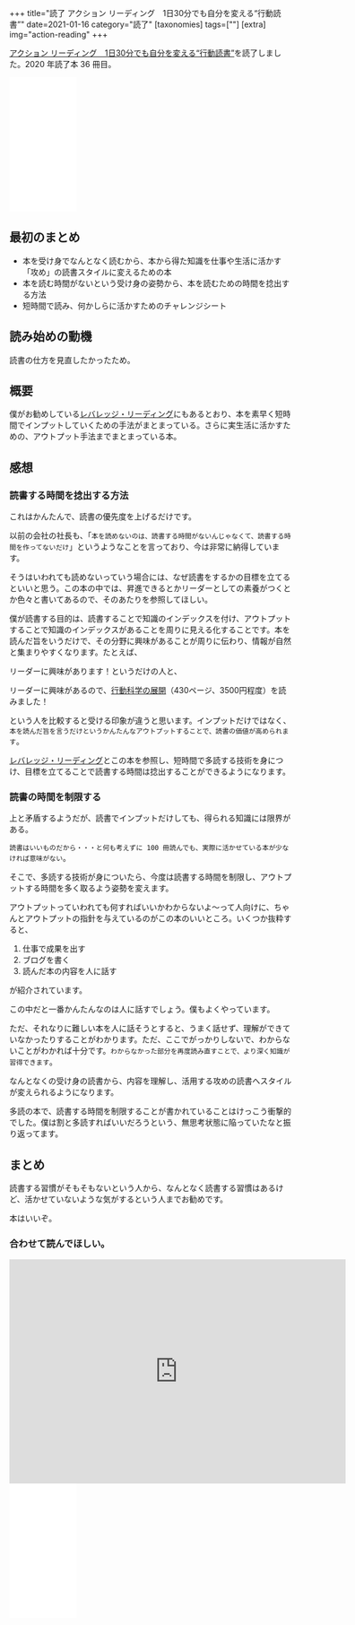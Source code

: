 +++
title="読了 アクション リーディング　1日30分でも自分を変える“行動読書”"
date=2021-01-16
category="読了"
[taxonomies]
tags=[""]
[extra]
img="action-reading"
+++

[アクション リーディング　1日30分でも自分を変える“行動読書”](https://amzn.to/2MuB59N)を読了しました。2020 年読了本 36 冊目。

<iframe style="width:120px;height:240px;" marginwidth="0" marginheight="0" scrolling="no" frameborder="0" src="//rcm-fe.amazon-adsystem.com/e/cm?lt1=_blank&bc1=000000&IS2=1&bg1=FFFFFF&fc1=000000&lc1=0000FF&t=birdmangai-22&language=ja_JP&o=9&p=8&l=as4&m=amazon&f=ifr&ref=as_ss_li_til&asins=B01G6U99B8&linkId=eca22f9005926ca6b50055e18929bbd9"></iframe>

## 最初のまとめ

* 本を受け身でなんとなく読むから、本から得た知識を仕事や生活に活かす「攻め」の読書スタイルに変えるための本
* 本を読む時間がないという受け身の姿勢から、本を読むための時間を捻出する方法
* 短時間で読み、何かしらに活かすためのチャレンジシート

## 読み始めの動機

読書の仕方を見直したかったため。

## 概要

僕がお勧めしている[レバレッジ・リーディング](https://amzn.to/2LxDorW)にもあるとおり、本を素早く短時間でインプットしていくための手法がまとまっている。さらに実生活に活かすための、アウトプット手法までまとまっている本。

## 感想

### 読書する時間を捻出する方法

これはかんたんで、読書の優先度を上げるだけです。

以前の会社の社長も、「`本を読めないのは、読書する時間がないんじゃなくて、読書する時間を作ってないだけ`」というようなことを言っており、今は非常に納得しています。

そうはいわれても読めないっていう場合には、なぜ読書をするかの目標を立てるといいと思う。この本の中では、昇進できるとかリーダーとしての素養がつくとか色々と書いてあるので、そのあたりを参照してほしい。

僕が読書する目的は、読書することで知識のインデックスを付け、アウトプットすることで知識のインデックスがあることを周りに見える化することです。本を読んだ旨をいうだけで、その分野に興味があることが周りに伝わり、情報が自然と集まりやすくなります。たとえば、

リーダーに興味があります！というだけの人と、

リーダーに興味があるので、[行動科学の展開](https://amzn.to/3bhstxJ)（430ページ、3500円程度）を読みました！

という人を比較すると受ける印象が違うと思います。インプットだけではなく、`本を読んだ旨を言うだけというかんたんなアウトプットすることで、読書の価値が高められます`。

[レバレッジ・リーディング](https://amzn.to/2LxDorW)とこの本を参照し、短時間で多読する技術を身につけ、目標を立てることで読書する時間は捻出することができるようになります。

### 読書の時間を制限する

上と矛盾するようだが、読書でインプットだけしても、得られる知識には限界がある。

`読書はいいものだから・・・と何も考えずに 100 冊読んでも、実際に活かせている本が少なければ意味がない`。

そこで、多読する技術が身についたら、今度は読書する時間を制限し、アウトプットする時間を多く取るよう姿勢を変えます。

アウトプットっていわれても何すればいいかわからないよ〜って人向けに、ちゃんとアウトプットの指針を与えているのがこの本のいいところ。いくつか抜粋すると、

1. 仕事で成果を出す
2. ブログを書く
3. 読んだ本の内容を人に話す

が紹介されています。

この中だと一番かんたんなのは人に話すでしょう。僕もよくやっています。

ただ、それなりに難しい本を人に話そうとすると、うまく話せず、理解ができていなかったりすることがわかります。ただ、ここでがっかりしないで、わからないことがわかれば十分です。`わからなかった部分を再度読み直すことで、より深く知識が習得できます`。

なんとなくの受け身の読書から、内容を理解し、活用する攻めの読書へスタイルが変えられるようになります。

多読の本で、読書する時間を制限することが書かれていることはけっこう衝撃的でした。僕は割と多読すればいいだろうという、無思考状態に陥っていたなと振り返ってます。

## まとめ

読書する習慣がそもそもないという人から、なんとなく読書する習慣はあるけど、活かせていないような気がするという人までお勧めです。

本はいいぞ。

### 合わせて読んでほしい。

<script type='text/javascript'>
<!--//--><![CDATA[//><!--
		/*! This file is auto-generated */
		!function(d,l){"use strict";var e=!1,o=!1;if(l.querySelector)if(d.addEventListener)e=!0;if(d.wp=d.wp||{},!d.wp.receiveEmbedMessage)if(d.wp.receiveEmbedMessage=function(e){var t=e.data;if(t)if(t.secret||t.message||t.value)if(!/[^a-zA-Z0-9]/.test(t.secret)){var r,a,i,s,n,o=l.querySelectorAll('iframe[data-secret="'+t.secret+'"]'),c=l.querySelectorAll('blockquote[data-secret="'+t.secret+'"]');for(r=0;r<c.length;r++)c[r].style.display="none";for(r=0;r<o.length;r++)if(a=o[r],e.source===a.contentWindow){if(a.removeAttribute("style"),"height"===t.message){if(1e3<(i=parseInt(t.value,10)))i=1e3;else if(~~i<200)i=200;a.height=i}if("link"===t.message)if(s=l.createElement("a"),n=l.createElement("a"),s.href=a.getAttribute("src"),n.href=t.value,n.host===s.host)if(l.activeElement===a)d.top.location.href=t.value}}},e)d.addEventListener("message",d.wp.receiveEmbedMessage,!1),l.addEventListener("DOMContentLoaded",t,!1),d.addEventListener("load",t,!1);function t(){if(!o){o=!0;var e,t,r,a,i=-1!==navigator.appVersion.indexOf("MSIE 10"),s=!!navigator.userAgent.match(/Trident.*rv:11\./),n=l.querySelectorAll("iframe.wp-embedded-content");for(t=0;t<n.length;t++){if(!(r=n[t]).getAttribute("data-secret"))a=Math.random().toString(36).substr(2,10),r.src+="#?secret="+a,r.setAttribute("data-secret",a);if(i||s)(e=r.cloneNode(!0)).removeAttribute("security"),r.parentNode.replaceChild(e,r)}}}}(window,document);
//--><!]]>
</script><iframe sandbox="allow-scripts" security="restricted" src="https://harinoma.info/reading-habit/embed/" width="600" height="400" title="&#8220;読書する習慣作りのための本の紹介&#8221; &#8212; 針は飲まれぬ" frameborder="0" marginwidth="0" marginheight="0" scrolling="no" class="wp-embedded-content"></iframe>

<iframe style="width:120px;height:240px;" marginwidth="0" marginheight="0" scrolling="no" frameborder="0" src="//rcm-fe.amazon-adsystem.com/e/cm?lt1=_blank&bc1=000000&IS2=1&bg1=FFFFFF&fc1=000000&lc1=0000FF&t=birdmangai-22&language=ja_JP&o=9&p=8&l=as4&m=amazon&f=ifr&ref=as_ss_li_til&asins=B01G6U99B8&linkId=eca22f9005926ca6b50055e18929bbd9"></iframe><br>
